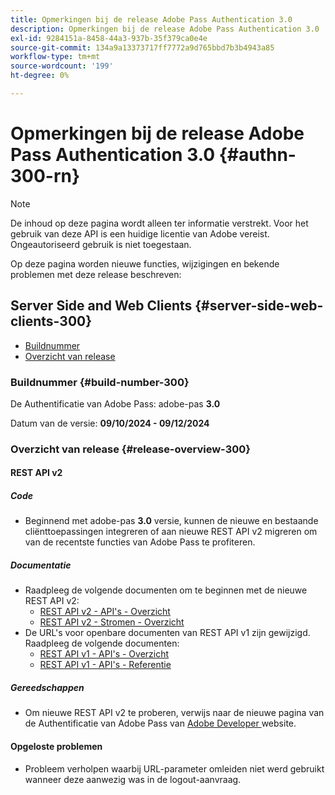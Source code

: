 ```yaml
---
title: Opmerkingen bij de release Adobe Pass Authentication 3.0
description: Opmerkingen bij de release Adobe Pass Authentication 3.0
exl-id: 9284151a-8458-44a3-937b-35f379ca0e4e
source-git-commit: 134a9a13373717ff7772a9d765bbd7b3b4943a85
workflow-type: tm+mt
source-wordcount: '199'
ht-degree: 0%

---
```


# Opmerkingen bij de release Adobe Pass Authentication 3.0 {#authn-300-rn}

>[!NOTE]
>
>De inhoud op deze pagina wordt alleen ter informatie verstrekt. Voor het gebruik van deze API is een huidige licentie van Adobe vereist. Ongeautoriseerd gebruik is niet toegestaan.

Op deze pagina worden nieuwe functies, wijzigingen en bekende problemen met deze release beschreven:

## Server Side and Web Clients {#server-side-web-clients-300}

* [Buildnummer](#build-number-300)
* [Overzicht van release](#release-overview-300)

### Buildnummer {#build-number-300}

De Authentificatie van Adobe Pass: adobe-pas **3.0**

Datum van de versie: **09/10/2024 - 09/12/2024**

### Overzicht van release {#release-overview-300}

#### REST API v2

##### Code

* Beginnend met adobe-pas **3.0** versie, kunnen de nieuwe en bestaande cliënttoepassingen integreren of aan nieuwe REST API v2 migreren om van de recentste functies van Adobe Pass te profiteren.

##### Documentatie

* Raadpleeg de volgende documenten om te beginnen met de nieuwe REST API v2:
   * [REST API v2 - API&#39;s - Overzicht](../integration-guide-programmers/rest-apis/rest-api-v2/apis/rest-api-v2-apis-overview.md)
   * [REST API v2 - Stromen - Overzicht](../integration-guide-programmers/rest-apis/rest-api-v2/flows/rest-api-v2-flows-overview.md)
* De URL&#39;s voor openbare documenten van REST API v1 zijn gewijzigd. Raadpleeg de volgende documenten:
   * [REST API v1 - API&#39;s - Overzicht](../integration-guide-programmers/legacy/rest-api-v1/rest-api-overview.md)
   * [REST API v1 - API&#39;s - Referentie](../integration-guide-programmers/legacy/rest-api-v1/rest-api-reference.md)

##### Gereedschappen

* Om nieuwe REST API v2 te proberen, verwijs naar de nieuwe pagina van de Authentificatie van Adobe Pass van [ Adobe Developer ](https://developer.adobe.com/adobe-pass) website.

#### Opgeloste problemen

* Probleem verholpen waarbij URL-parameter omleiden niet werd gebruikt wanneer deze aanwezig was in de logout-aanvraag.
